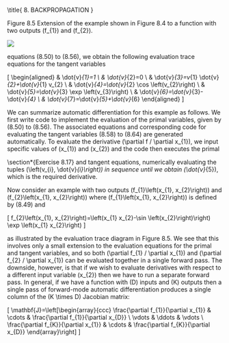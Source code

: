 \title{
8. BACKPROPAGATION
}

Figure 8.5 Extension of the example shown in Figure 8.4 to a function with two outputs \(f_{1}\) and \(f_{2}\).

![](https://cdn.mathpix.com/cropped/2024_05_26_4388dae6329660fd2fabg-1.jpg?height=300&width=785&top_left_y=226&top_left_x=858)

equations (8.50) to (8.56), we obtain the following evaluation trace equations for the tangent variables

\[
\begin{aligned}
& \dot{v}_{1}=1 \\
& \dot{v}_{2}=0 \\
& \dot{v}_{3}=v_{1} \dot{v}_{2}+\dot{v}_{1} v_{2} \\
& \dot{v}_{4}=\dot{v}_{2} \cos \left(v_{2}\right) \\
& \dot{v}_{5}=\dot{v}_{3} \exp \left(v_{3}\right) \\
& \dot{v}_{6}=\dot{v}_{3}-\dot{v}_{4} \\
& \dot{v}_{7}=\dot{v}_{5}+\dot{v}_{6}
\end{aligned}
\]

We can summarize automatic differentiation for this example as follows. We first write code to implement the evaluation of the primal variables, given by (8.50) to (8.56). The associated equations and corresponding code for evaluating the tangent variables (8.58) to (8.64) are generated automatically. To evaluate the derivative \(\partial f / \partial x_{1}\), we input specific values of \(x_{1}\) and \(x_{2}\) and the code then executes the primal

\section*{Exercise 8.17} and tangent equations, numerically evaluating the tuples \(\left(v_{i}, \dot{v}_{i}\right)\) in sequence until we obtain \(\dot{v}_{5}\), which is the required derivative.

Now consider an example with two outputs \(f_{1}\left(x_{1}, x_{2}\right)\) and \(f_{2}\left(x_{1}, x_{2}\right)\) where \(f_{1}\left(x_{1}, x_{2}\right)\) is defined by (8.49) and

\[
f_{2}\left(x_{1}, x_{2}\right)=\left(x_{1} x_{2}-\sin \left(x_{2}\right)\right) \exp \left(x_{1} x_{2}\right)
\]

as illustrated by the evaluation trace diagram in Figure 8.5. We see that this involves only a small extension to the evaluation equations for the primal and tangent variables, and so both \(\partial f_{1} / \partial x_{1}\) and \(\partial f_{2} / \partial x_{1}\) can be evaluated together in a single forward pass. The downside, however, is that if we wish to evaluate derivatives with respect to a different input variable \(x_{2}\) then we have to run a separate forward pass. In general, if we have a function with \(D\) inputs and \(K\) outputs then a single pass of forward-mode automatic differentiation produces a single column of the \(K \times D\) Jacobian matrix:

\[
\mathbf{J}=\left[\begin{array}{ccc}
\frac{\partial f_{1}}{\partial x_{1}} & \cdots & \frac{\partial f_{1}}{\partial x_{D}} \\
\vdots & \ddots & \vdots \\
\frac{\partial f_{K}}{\partial x_{1}} & \cdots & \frac{\partial f_{K}}{\partial x_{D}}
\end{array}\right]
\]